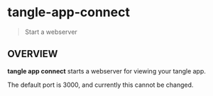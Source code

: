 # tangle-app-connect 

> Start a webserver

## OVERVIEW


**tangle app connect** starts a webserver for viewing your tangle app.

The default port is 3000, and currently this cannot be changed.


